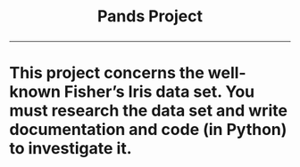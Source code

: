 # <p align="center"> Pands Project
---
# This project concerns the well-known Fisher’s Iris data set. You must research the data set and write documentation and code (in Python) to investigate it. 

